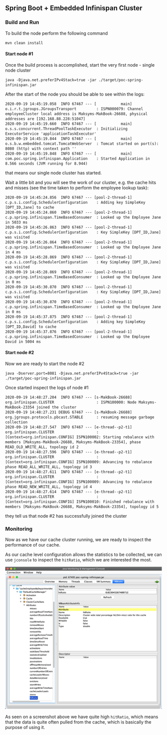 ## Spring Boot + Embedded Infinispan Cluster

### Build and Run

To build the node perform the following command
```
mvn clean install
```

#### Start node #1

Once the build process is accomplished, start the very first node - single node cluster
```
java -Djava.net.preferIPv4Stack=true -jar ./target/poc-spring-infinispan.jar
```

After the start of the node you should be able to see within the logs:
```
2020-09-19 14:45:19.058  INFO 67467 --- [           main] o.i.r.t.jgroups.JGroupsTransport         : ISPN000079: Channel employeeCluster local address is Maksyms-MakBook-26688, physical addresses are [192.168.88.228:51047]
2020-09-19 14:45:19.660  INFO 67467 --- [           main] o.s.s.concurrent.ThreadPoolTaskExecutor  : Initializing ExecutorService 'applicationTaskExecutor'
2020-09-19 14:45:19.844  INFO 67467 --- [           main] o.s.b.w.embedded.tomcat.TomcatWebServer  : Tomcat started on port(s): 8080 (http) with context path ''
2020-09-19 14:45:19.848  INFO 67467 --- [           main] com.poc.spring.infinispan.Application    : Started Application in 8.566 seconds (JVM running for 8.944)
```
that means our single node cluster has started.

Wait a little bit and you will see the work of our cluster, e.g. the cache hits and misses (see the time taken to perform the employee lookup task):
```
2020-09-19 14:45:24.856  INFO 67467 --- [pool-2-thread-1] c.p.s.i.config.SchedulerConfiguration    : Adding key SimpleKey [DPT_ID,Jane] to cache
2020-09-19 14:45:24.860  INFO 67467 --- [pool-2-thread-1] c.p.spring.infinispan.TimeBasedConsumer  : Looked up the Employee Jane in 5033 ms
2020-09-19 14:45:26.863  INFO 67467 --- [pool-2-thread-1] c.p.s.i.config.SchedulerConfiguration    : Key SimpleKey [DPT_ID,Jane] was visited
2020-09-19 14:45:26.864  INFO 67467 --- [pool-2-thread-1] c.p.spring.infinispan.TimeBasedConsumer  : Looked up the Employee Jane in 4 ms
2020-09-19 14:45:28.869  INFO 67467 --- [pool-2-thread-1] c.p.s.i.config.SchedulerConfiguration    : Key SimpleKey [DPT_ID,Jane] was visited
2020-09-19 14:45:28.869  INFO 67467 --- [pool-2-thread-1] c.p.spring.infinispan.TimeBasedConsumer  : Looked up the Employee Jane in 0 ms
2020-09-19 14:45:30.870  INFO 67467 --- [pool-2-thread-1] c.p.s.i.config.SchedulerConfiguration    : Key SimpleKey [DPT_ID,Jane] was visited
2020-09-19 14:45:30.870  INFO 67467 --- [pool-2-thread-1] c.p.spring.infinispan.TimeBasedConsumer  : Looked up the Employee Jane in 0 ms
2020-09-19 14:45:37.875  INFO 67467 --- [pool-2-thread-1] c.p.s.i.config.SchedulerConfiguration    : Adding key SimpleKey [DPT_ID,David] to cache
2020-09-19 14:45:37.876  INFO 67467 --- [pool-2-thread-1] c.p.spring.infinispan.TimeBasedConsumer  : Looked up the Employee David in 5004 ms
``` 

#### Start node #2

Now we are ready to start the node #2
```
java -Dserver.port=8081 -Djava.net.preferIPv4Stack=true -jar ./target/poc-spring-infinispan.jar
```

Once started inspect the logs of node #1
```
2020-09-19 14:48:27.204  INFO 67467 --- [s-MakBook-26688] org.infinispan.CLUSTER                   : ISPN100000: Node Maksyms-MakBook-23354 joined the cluster
2020-09-19 14:48:27.231 DEBUG 67467 --- [s-MakBook-26688] org.jgroups.protocols.pbcast.STABLE      : resuming message garbage collection
2020-09-19 14:48:27.547  INFO 67467 --- [e-thread--p2-t1] org.infinispan.CLUSTER                   : [Context=org.infinispan.CONFIG] ISPN100002: Starting rebalance with members [Maksyms-MakBook-26688, Maksyms-MakBook-23354], phase READ_OLD_WRITE_ALL, topology id 2
2020-09-19 14:48:27.596  INFO 67467 --- [e-thread--p2-t1] org.infinispan.CLUSTER                   : [Context=org.infinispan.CONFIG] ISPN100009: Advancing to rebalance phase READ_ALL_WRITE_ALL, topology id 3
2020-09-19 14:48:27.611  INFO 67467 --- [e-thread--p2-t1] org.infinispan.CLUSTER                   : [Context=org.infinispan.CONFIG] ISPN100009: Advancing to rebalance phase READ_NEW_WRITE_ALL, topology id 4
2020-09-19 14:48:27.614  INFO 67467 --- [e-thread--p2-t1] org.infinispan.CLUSTER                   : [Context=org.infinispan.CONFIG] ISPN100010: Finished rebalance with members [Maksyms-MakBook-26688, Maksyms-MakBook-23354], topology id 5
```

they tell us that node #2 has successfully joined the cluster

### Monitoring

Now as we have our cache cluster running, we are ready to inspect the performance of our cache.

As our cache level configuration allows the statistics to be collected, we can use `jconsole` to inspect the `hitRatio`, which we are interested the most.

![Cache Statistics](jconsole.png)

As seen on a screenshot above we have quite high `hitRatio`, which means that the data is quite often pulled from the cache, which is basically the purpose of using it.


